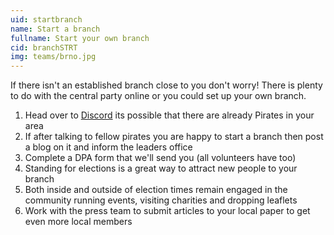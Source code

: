 ```yaml
---
uid: startbranch
name: Start a branch 
fullname: Start your own branch
cid: branchSTRT
img: teams/brno.jpg
---
```


If there isn't an established branch close to you don't worry! There is plenty to do with the central party online or you could set up your own branch.

1. Head over to [Discord](discord.pirateparty.org.uk) its possible that there are already Pirates in your area
2. If after talking to fellow pirates you are happy to start a branch then post a blog on it and inform the leaders office
3. Complete a DPA form that we'll send you (all volunteers have too)
4. Standing for elections is a great way to attract new people to your branch
5. Both inside and outside of election times remain engaged in the community running events, visiting charities and dropping leaflets
6. Work with the press team to submit articles to your local paper to get even more local members
